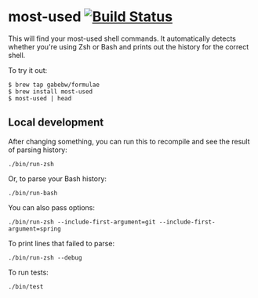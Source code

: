 # most-used [![Build Status](https://travis-ci.org/gabebw/most-used.svg?branch=master)](https://travis-ci.org/gabebw/most-used)

This will find your most-used shell commands. It automatically detects whether
you're using Zsh or Bash and prints out the history for the correct shell.

To try it out:

```
$ brew tap gabebw/formulae
$ brew install most-used
$ most-used | head
```

## Local development

After changing something, you can run this to recompile and see the result of
parsing history:

    ./bin/run-zsh

Or, to parse your Bash history:

    ./bin/run-bash

You can also pass options:

    ./bin/run-zsh --include-first-argument=git --include-first-argument=spring

To print lines that failed to parse:

    ./bin/run-zsh --debug

To run tests:

    ./bin/test
